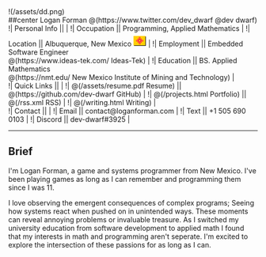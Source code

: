 <div class="center"> !(/assets/dd.png) </div>
##center Logan Forman @(https://www.twitter.com/dev_dwarf @dev dwarf)
<div class="w100">
!| Personal Info || |
!| Occupation || Programming, Applied Mathematics |
!| Location || Albuquerque, New Mexico <img style="display: inline-block" src='/assets/zia.png'> |
!| Employment || Embedded Software Engineer <br> @(https://www.ideas-tek.com/ Ideas-Tek) |
!| Education || BS. Applied Mathematics <br> @(https://nmt.edu/ New Mexico Institute of Mining and Technology) | 
</div>

<div class="left w50">
!| Quick Links || |
!| @(/assets/resume.pdf Resume) || @(https://github.com/dev-dwarf GitHub) |
!| @(/projects.html Portfolio) || @(/rss.xml RSS) |
!| @(/writing.html Writing) | 
</div>
<div class="right w50">
!| Contact || |
!| Email || contact@loganforman.com |
!| Text || +1 505 690 0103 |
!| Discord || dev-dwarf#3925 | 
</div>

<div class="space-after"></div>

---
## Brief
I'm Logan Forman, a game and systems programmer from New Mexico. I've been playing games as long as I can remember and programming them since I was 11. 


I love observing the emergent consequences of complex programs; Seeing how systems react when pushed on in unintended ways. These moments can reveal annoying problems or invaluable treasure. As I switched my university education from software development to applied math I found that my interests in math and programming aren't seperate. I'm excited to explore the intersection of these passions for as long as I can.
